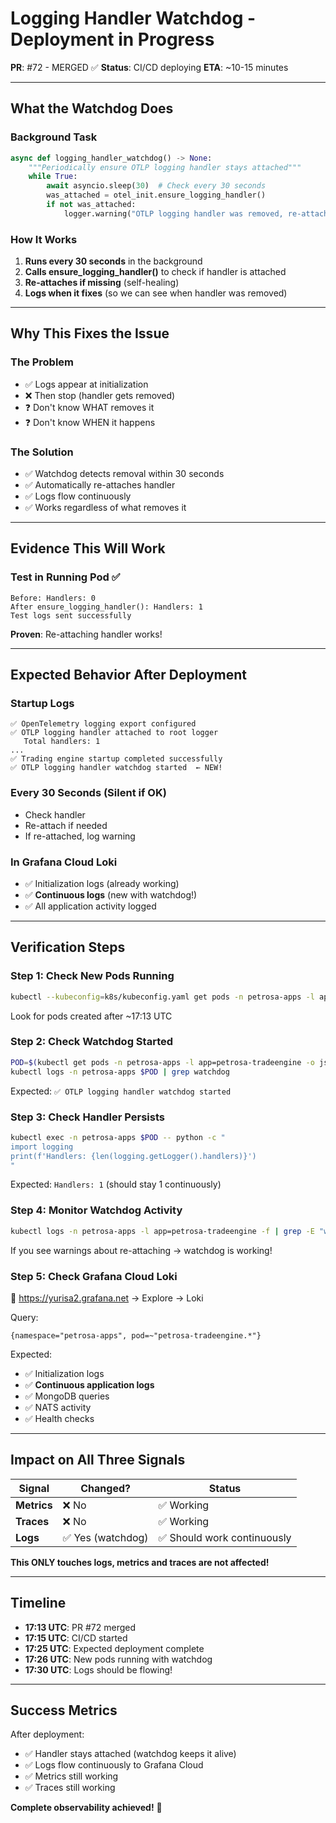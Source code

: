 # Logging Handler Watchdog - Deployment in Progress

**PR**: #72 - MERGED ✅
**Status**: CI/CD deploying
**ETA**: ~10-15 minutes

---

## What the Watchdog Does

### Background Task
```python
async def logging_handler_watchdog() -> None:
    """Periodically ensure OTLP logging handler stays attached"""
    while True:
        await asyncio.sleep(30)  # Check every 30 seconds
        was_attached = otel_init.ensure_logging_handler()
        if not was_attached:
            logger.warning("OTLP logging handler was removed, re-attached by watchdog")
```

### How It Works
1. **Runs every 30 seconds** in the background
2. **Calls ensure_logging_handler()** to check if handler is attached
3. **Re-attaches if missing** (self-healing)
4. **Logs when it fixes** (so we can see when handler was removed)

---

## Why This Fixes the Issue

### The Problem
- ✅ Logs appear at initialization
- ❌ Then stop (handler gets removed)
- ❓ Don't know WHAT removes it
- ❓ Don't know WHEN it happens

### The Solution
- ✅ Watchdog detects removal within 30 seconds
- ✅ Automatically re-attaches handler
- ✅ Logs flow continuously
- ✅ Works regardless of what removes it

---

## Evidence This Will Work

### Test in Running Pod ✅
```
Before: Handlers: 0
After ensure_logging_handler(): Handlers: 1
Test logs sent successfully
```

**Proven**: Re-attaching handler works!

---

## Expected Behavior After Deployment

### Startup Logs
```
✅ OpenTelemetry logging export configured
✅ OTLP logging handler attached to root logger
   Total handlers: 1
...
✅ Trading engine startup completed successfully
✅ OTLP logging handler watchdog started  ← NEW!
```

### Every 30 Seconds (Silent if OK)
- Check handler
- Re-attach if needed
- If re-attached, log warning

### In Grafana Cloud Loki
- ✅ Initialization logs (already working)
- ✅ **Continuous logs** (new with watchdog!)
- ✅ All application activity logged

---

## Verification Steps

### Step 1: Check New Pods Running
```bash
kubectl --kubeconfig=k8s/kubeconfig.yaml get pods -n petrosa-apps -l app=petrosa-tradeengine
```

Look for pods created after ~17:13 UTC

### Step 2: Check Watchdog Started
```bash
POD=$(kubectl get pods -n petrosa-apps -l app=petrosa-tradeengine -o jsonpath='{.items[0].metadata.name}')
kubectl logs -n petrosa-apps $POD | grep watchdog
```

Expected: `✅ OTLP logging handler watchdog started`

### Step 3: Check Handler Persists
```bash
kubectl exec -n petrosa-apps $POD -- python -c "
import logging
print(f'Handlers: {len(logging.getLogger().handlers)}')
"
```

Expected: `Handlers: 1` (should stay 1 continuously)

### Step 4: Monitor Watchdog Activity
```bash
kubectl logs -n petrosa-apps -l app=petrosa-tradeengine -f | grep -E "watchdog|handler"
```

If you see warnings about re-attaching → watchdog is working!

### Step 5: Check Grafana Cloud Loki
🔗 https://yurisa2.grafana.net → Explore → Loki

Query:
```logql
{namespace="petrosa-apps", pod=~"petrosa-tradeengine.*"}
```

Expected:
- ✅ Initialization logs
- ✅ **Continuous application logs**
- ✅ MongoDB queries
- ✅ NATS activity
- ✅ Health checks

---

## Impact on All Three Signals

| Signal | Changed? | Status |
|--------|----------|--------|
| **Metrics** | ❌ No | ✅ Working |
| **Traces** | ❌ No | ✅ Working |
| **Logs** | ✅ Yes (watchdog) | ✅ Should work continuously |

**This ONLY touches logs, metrics and traces are not affected!**

---

## Timeline

- **17:13 UTC**: PR #72 merged
- **17:15 UTC**: CI/CD started
- **17:25 UTC**: Expected deployment complete
- **17:26 UTC**: New pods running with watchdog
- **17:30 UTC**: Logs should be flowing!

---

## Success Metrics

After deployment:
- ✅ Handler stays attached (watchdog keeps it alive)
- ✅ Logs flow continuously to Grafana Cloud
- ✅ Metrics still working
- ✅ Traces still working

**Complete observability achieved!** 🚀
